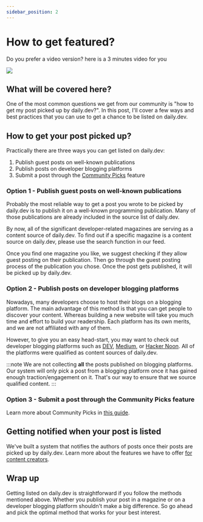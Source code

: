```yaml
---
sidebar_position: 2
---
```


# How to get featured?

Do you prefer a video version? here is a 3 minutes video for you

[![](https://daily-now-res.cloudinary.com/image/upload/v1647589793/docs/how-to-get-featured-youtube.png)](https://youtu.be/sRwoLWDIYCI)

## What will be covered here?

One of the most common questions we get from our community is "how to get my post picked up by daily.dev?". In this post, I'll cover a few ways and best practices that you can use to get a chance to be listed on daily.dev.

## How to get your post picked up?

Practically there are three ways you can get listed on daily.dev:

1. Publish guest posts on well-known publications
2. Publish posts on developer blogging platforms
3. Submit a post through the [Community Picks](../key-features/community-picks.md) feature

### Option 1 - Publish guest posts on well-known publications

Probably the most reliable way to get a post you wrote to be picked by daily.dev is to publish it on a well-known programming publication. Many of those publications are already included in the source list of daily.dev.

By now, all of the significant developer-related magazines are serving as a content source of daily.dev. To find out if a specific magazine is a content source on daily.dev, please use the search function in our feed.

Once you find one magazine you like, we suggest checking if they allow guest posting on their publication. Then go through the guest posting process of the publication you chose. Once the post gets published, it will be picked up by daily.dev.

### Option 2 - Publish posts on developer blogging platforms

Nowadays, many developers choose to host their blogs on a blogging platform. The main advantage of this method is that you can get people to discover your content. Whereas building a new website will take you much time and effort to build your readership. Each platform has its own merits, and we are not affiliated with any of them.

However, to give you an easy head-start, you may want to check out developer blogging platforms such as [DEV](https://dev.to/), [Medium](https://medium.com/), or [Hacker Noon](https://hackernoon.com/). All of the platforms were qualified as content sources of daily.dev.

:::note
We are not collecting **all** the posts published on blogging platforms. Our system will only pick a post from a blogging platform once it has gained enough traction/engagement on it. That's our way to ensure that we source qualified content.
:::

### Option 3 - Submit a post through the Community Picks feature

Learn more about Community Picks in [this guide](../key-features/community-picks.md).

## Getting notified when your post is listed

We've built a system that notifies the authors of posts once their posts are picked up by daily.dev. Learn more about the features we have to offer [for content creators](https://daily.dev/blog/claiming-ownership-on-an-post-you-wrote).

## Wrap up

Getting listed on daily.dev is straightforward if you follow the methods mentioned above. Whether you publish your post in a magazine or on a developer blogging platform shouldn't make a big difference. So go ahead and pick the optimal method that works for your best interest.
